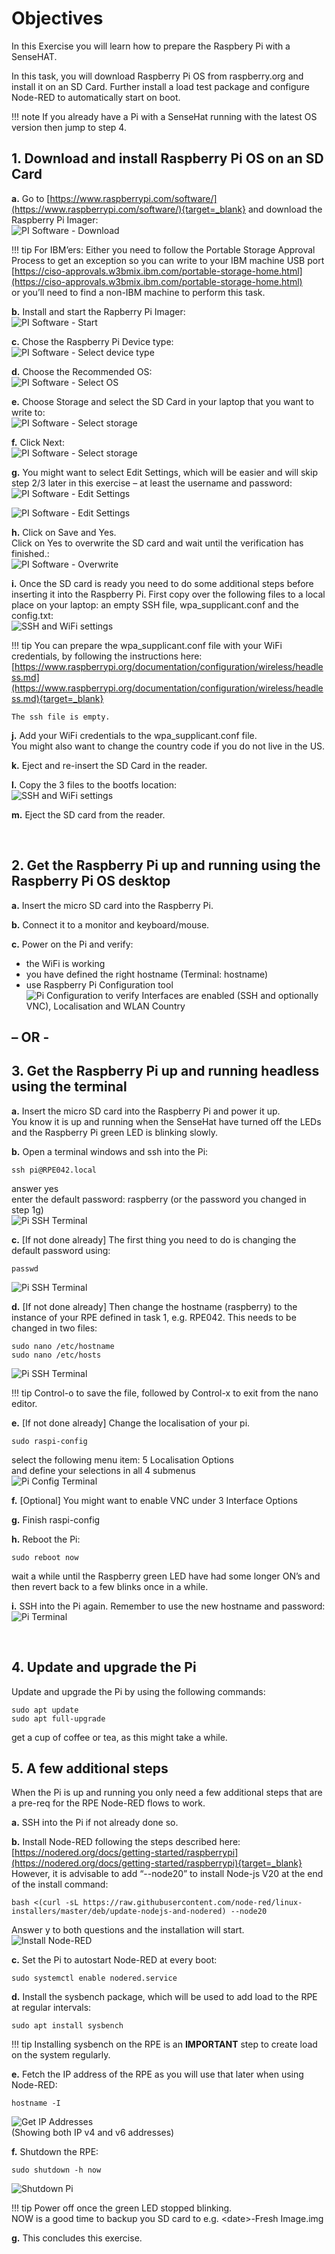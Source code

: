 # Objectives
In this Exercise you will learn how to prepare the Raspbery Pi with a SenseHAT.

In this task, you will download Raspberry Pi OS from raspberry.org and install it on an SD Card. 
Further install a load test package and configure Node-RED to automatically start on boot.

!!! note
    If you already have a Pi with a SenseHat running with the latest OS version then jump to step 4.


## 1. Download and install Raspberry Pi OS on an SD Card

**a.** Go to [https://www.raspberrypi.com/software/](https://www.raspberrypi.com/software/){target=_blank} and download the Raspberry Pi Imager:</br>
![PI Software - Download](img/prepare_pi_01.png)

!!! tip
    For IBM’ers: Either you need to follow the Portable Storage Approval Process to get an exception so you can write to your IBM machine USB port</br>
    [https://ciso-approvals.w3bmix.ibm.com/portable-storage-home.html](https://ciso-approvals.w3bmix.ibm.com/portable-storage-home.html)</br>
    or you’ll need to find a non-IBM machine to perform this task.

**b.** Install and start the Rapberry Pi Imager:</br>
![PI Software - Start](img/prepare_pi_02.png)

**c.** Chose the Raspberry Pi Device type:</br>
![PI Software - Select device type](img/prepare_pi_03.png)

**d.** Choose the Recommended OS:</br>
![PI Software - Select OS](img/prepare_pi_04.png)

**e.** Choose Storage and select the SD Card in your laptop that you want to write to:</br>
![PI Software - Select storage](img/prepare_pi_05.png)

**f.** Click Next:</br>
![PI Software - Select storage](img/prepare_pi_06.png)

**g.** You might want to select Edit Settings, which will be easier and will skip step 2/3 later in this exercise – at least the username and password:</br>
![PI Software - Edit Settings](img/prepare_pi_07.png)

![PI Software - Edit Settings](img/prepare_pi_08.png)

**h.** Click on Save and Yes.</br>
Click on Yes to overwrite the SD card and wait until the verification has finished.:</br>
![PI Software - Overwrite](img/prepare_pi_09.png)

**i.** Once the SD card is ready you need to do some additional steps before inserting it into the Raspberry Pi. First copy over the following files to a local place on your laptop: 
an empty SSH file, wpa_supplicant.conf and the config.txt:</br>
![SSH and WiFi settings](img/prepare_pi_10.png)

!!! tip
    You can prepare the wpa_supplicant.conf file with your WiFi credentials, by following the instructions here:</br>
    [https://www.raspberrypi.org/documentation/configuration/wireless/headless.md](https://www.raspberrypi.org/documentation/configuration/wireless/headless.md){target=_blank}
    
    The ssh file is empty.

**j.** Add your WiFi credentials to the wpa_supplicant.conf file.</br>
You might also want to change the country code if you do not live in the US.

**k.** Eject and re-insert the SD Card in the reader.</br>

**l.** Copy the 3 files to the bootfs location:</br>
![SSH and WiFi settings](img/prepare_pi_11.png)
 
**m.** Eject the SD card from the reader.</br>

 
## 2. Get the Raspberry Pi up and running using the Raspberry Pi OS desktop
**a.** Insert the micro SD card into the Raspberry Pi. 

**b.** Connect it to a monitor and keyboard/mouse. 

**c.** Power on the Pi and verify:</br>
- the WiFi is working</br>
- you have defined the right hostname (Terminal: hostname)</br>
- use Raspberry Pi Configuration tool</br>
![Pi Configuration](img/prepare_pi_12.png)
to verify Interfaces are enabled (SSH and optionally VNC), Localisation and WLAN Country

## – OR - 

## 3. Get the Raspberry Pi up and running headless using the terminal

**a.** Insert the micro SD card into the Raspberry Pi and power it up.</br>
You know it is up and running when the SenseHat have turned off the LEDs and the Raspberry Pi green LED is blinking slowly.

**b.** Open a terminal windows and ssh into the Pi:</br>
```
ssh pi@RPE042.local
```
answer yes</br>
enter the default password: raspberry (or the password you changed in step 1g)</br>
![Pi SSH Terminal](img/prepare_pi_13.png)
 
**c.** [If not done already] The first thing you need to do is changing the default password using:
```
passwd
```
![Pi SSH Terminal](img/prepare_pi_14.png)

**d.** [If not done already] Then change the hostname (raspberry) to the instance of your RPE defined in task 1, e.g. RPE042. This needs to be changed in two files:
```
sudo nano /etc/hostname
sudo nano /etc/hosts
```
![Pi SSH Terminal](img/prepare_pi_15.png)


!!! tip
    Control-o to save the file, followed by Control-x to exit from the nano editor.

**e.** [If not done already] Change the localisation of your pi.
```
sudo raspi-config
```
select the following menu item: 5 Localisation Options</br>
and define your selections in all 4 submenus</br>
![Pi Config Terminal](img/prepare_pi_16.png)


**f.** [Optional] You might want to enable VNC under 3 Interface Options 

**g.** Finish raspi-config

**h.** Reboot the Pi:</br>
```
sudo reboot now
```
wait a while until the Raspberry green LED have had some longer ON’s and then revert back to a few blinks once in a while.

**i.** SSH into the Pi again. Remember to use the new hostname and password:</br>
![Pi Terminal](img/prepare_pi_17.png)

 
## 4. Update and upgrade the Pi
Update and upgrade the Pi by using the following commands:
```
sudo apt update
sudo apt full-upgrade
```
get a cup of coffee or tea, as this might take a while.</br>

## 5. A few additional steps
When the Pi is up and running you only need a few additional steps that are a pre-req for the RPE Node-RED flows to work.

**a.** SSH into the Pi if not already done so.

**b.** Install Node-RED following the steps described here:</br>
[https://nodered.org/docs/getting-started/raspberrypi](https://nodered.org/docs/getting-started/raspberrypi){target=_blank}</br>
However, it is advisable to add “--node20” to install Node-js V20 at the end of the install command:</br>

```
bash <(curl -sL https://raw.githubusercontent.com/node-red/linux-installers/master/deb/update-nodejs-and-nodered) --node20
```

Answer y to both questions and the installation will start.</br>
![Install Node-RED](img/prepare_pi_18.png)

**c.** Set the Pi to autostart Node-RED at every boot:
```
sudo systemctl enable nodered.service
```

**d.** Install the sysbench package, which will be used to add load to the RPE at regular intervals:
```
sudo apt install sysbench
```

!!! tip
    Installing sysbench on the RPE is an **IMPORTANT** step to create load on the system regularly.


**e.** Fetch the IP address of the RPE as you will use that later when using Node-RED:</br>
```
hostname -I
```
![Get IP Addresses](img/prepare_pi_19.png)</br>
(Showing both IP v4 and v6 addresses)

**f.** Shutdown the RPE: 
```
sudo shutdown -h now
```
![Shutdown Pi](img/prepare_pi_20.png)


!!! tip
    Power off once the green LED stopped blinking.</br>
    NOW is a good time to backup you SD card to e.g. \<date\>-Fresh Image.img


**g.** This concludes this exercise.

